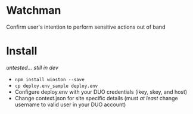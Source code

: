 # Watchman
Confirm user's intention to perform sensitive actions out of band

# Install
*untested... still in dev*

* ```npm install winston --save```
* ```cp deploy.env_sample deploy.env```
* Configure deploy.env with your DUO credentials (ikey, skey, and host)
* Change context.json for site specific details (must *at least* change username to valid user in your DUO account)

